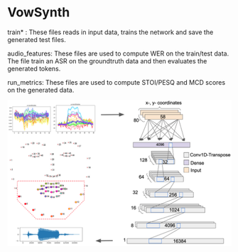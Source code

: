 # VowSynth

train* : These files reads in input data, trains the network and save the generated test files.

audio_features: These files are used to compute WER on the train/test data. The file train an ASR on the groundtruth data and then evaluates the generated tokens.

run_metrics: These files are used to compute STOI/PESQ and MCD scores on the generated data.

![Synthesis Network](images/network-4.png)
